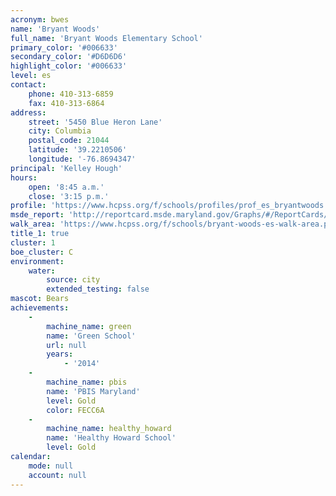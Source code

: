 ```yaml
---
acronym: bwes
name: 'Bryant Woods'
full_name: 'Bryant Woods Elementary School'
primary_color: '#006633'
secondary_color: '#D6D6D6'
highlight_color: '#006633'
level: es
contact:
    phone: 410-313-6859
    fax: 410-313-6864
address:
    street: '5450 Blue Heron Lane'
    city: Columbia
    postal_code: 21044
    latitude: '39.2210506'
    longitude: '-76.8694347'
principal: 'Kelley Hough'
hours:
    open: '8:45 a.m.'
    close: '3:15 p.m.'
profile: 'https://www.hcpss.org/f/schools/profiles/prof_es_bryantwoods.pdf'
msde_report: 'http://reportcard.msde.maryland.gov/Graphs/#/ReportCards/ReportCardSchool/1//1/13/0510/'
walk_area: 'https://www.hcpss.org/f/schools/bryant-woods-es-walk-area.pdf'
title_1: true
cluster: 1
boe_cluster: C
environment:
    water:
        source: city
        extended_testing: false
mascot: Bears
achievements:
    -
        machine_name: green
        name: 'Green School'
        url: null
        years:
            - '2014'
    -
        machine_name: pbis
        name: 'PBIS Maryland'
        level: Gold
        color: FECC6A
    -
        machine_name: healthy_howard
        name: 'Healthy Howard School'
        level: Gold
calendar:
    mode: null
    account: null
---
```

